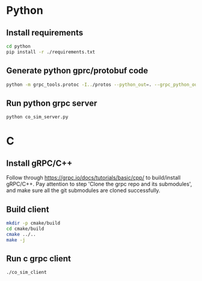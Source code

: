 # Python
## Install requirements
```bash
cd python
pip install -r ./requirements.txt
```
## Generate python gprc/protobuf code
```bash
python -m grpc_tools.protoc -I../protos --python_out=. --grpc_python_out=. ../protos/co_sim.proto
```
## Run python grpc server
```bash
python co_sim_server.py
```
# C
## Install gRPC/C++
Follow through https://grpc.io/docs/tutorials/basic/cpp/ to build/install gRPC/C++. Pay attention to step 'Clone the grpc repo and its submodules', and make sure all the git submodules are cloned successfully.
## Build client
```bash
mkdir -p cmake/build
cd cmake/build
cmake ../..
make -j
```
## Run c grpc client
```bash
./co_sim_client
```
